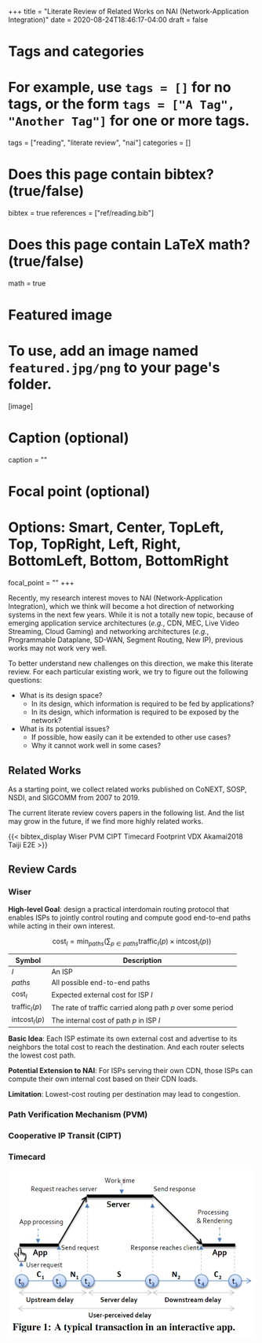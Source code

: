 +++
title = "Literate Review of Related Works on NAI (Network-Application Integration)"
date = 2020-08-24T18:46:17-04:00
draft = false

# Tags and categories
# For example, use `tags = []` for no tags, or the form `tags = ["A Tag", "Another Tag"]` for one or more tags.
tags = ["reading", "literate review", "nai"]
categories = []

# Does this page contain bibtex? (true/false)
bibtex = true
references = ["ref/reading.bib"]

# Does this page contain LaTeX math? (true/false)
math = true

# Featured image
# To use, add an image named `featured.jpg/png` to your page's folder. 
[image]
  # Caption (optional)
  caption = ""

  # Focal point (optional)
  # Options: Smart, Center, TopLeft, Top, TopRight, Left, Right, BottomLeft, Bottom, BottomRight
  focal_point = ""
+++

Recently, my research interest moves to NAI (Network-Application
Integration), which we think will become a hot direction of networking
systems in the next few years. While it is not a totally new topic, because
of emerging application service architectures (*e.g.*, CDN, MEC, Live Video
Streaming, Cloud Gaming) and networking architectures (*e.g.*, Programmable
Dataplane, SD-WAN, Segment Routing, New IP), previous works may not work very
well.

To better understand new challenges on this direction, we make this literate
review. For each particular existing work, we try to figure out the following
questions:

- What is its design space?
  - In its design, which information is required to be fed by applications?
  - In its design, which information is required to be exposed by the network?
- What is its potential issues?
  - If possible, how easily can it be extended to other use cases?
  - Why it cannot work well in some cases?

## Related Works

As a starting point, we collect related works published on CoNEXT, SOSP,
NSDI, and SIGCOMM from 2007 to 2019.

The current literate review covers papers in the following list. And the list
may grow in the future, if we find more highly related works.

{{< bibtex_display Wiser PVM CIPT Timecard Footprint VDX Akamai2018 Taiji E2E >}}

## Review Cards

### Wiser

**High-level Goal**: design a practical interdomain routing protocol that
enables ISPs to jointly control routing and compute good end-to-end paths
while acting in their own interest.

$$
\text{cost}_I = \min_{paths} (\sum_{p \in paths} \text{traffic}_I(p) \times \text{intcost}_I(p))
$$

| Symbol                | Description |
| ----------------------| ------------|
| $I$                   | An ISP      |
| $paths$               | All possible end-to-end paths |
| $\text{cost}_I$       | Expected external cost for ISP $I$ |
| $\text{traffic}_I(p)$ | The rate of traffic carried along path $p$ over some period |
| $\text{intcost}_I(p)$ | The internal cost of path $p$ in ISP $I$ |

**Basic Idea**: Each ISP estimate its own external cost and advertise to its
neighbors the total cost to reach the destination. And each router selects
the lowest cost path.

**Potential Extension to NAI**: For ISPs serving their own CDN, those ISPs can
compute their own internal cost based on their CDN loads.

**Limitation**: Lowest-cost routing per destination may lead to congestion.

### Path Verification Mechanism (PVM)

### Cooperative IP Transit (CIPT)

### Timecard

![](timecard-fig1.png)

